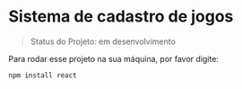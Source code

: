 <h1>Sistema de cadastro de jogos</h1>

> Status do Projeto: em desenvolvimento

Para rodar esse projeto na sua máquina, por favor digite:

```
npm install react
```        
